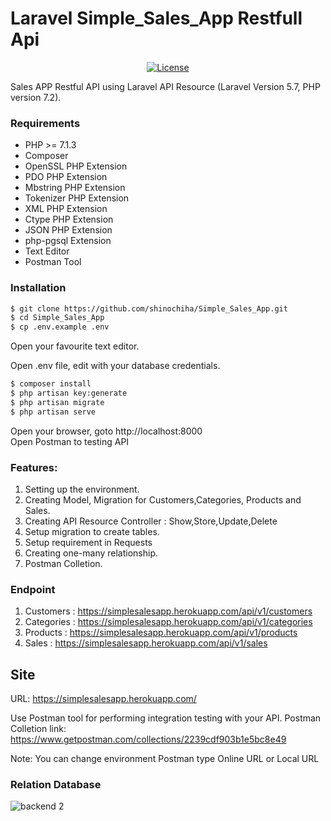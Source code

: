 # Laravel Simple_Sales_App Restfull Api
<p align="center">
<a href="https://simplesalesapp.herokuapp.com"><img src="https://poser.pugx.org/laravel/framework/license.svg" alt="License"></a>
</p>

Sales APP Restful API using Laravel API Resource (Laravel Version 5.7, PHP version 7.2).

### Requirements
- PHP >= 7.1.3
- Composer
- OpenSSL PHP Extension
- PDO PHP Extension
- Mbstring PHP Extension
- Tokenizer PHP Extension
- XML PHP Extension
- Ctype PHP Extension
- JSON PHP Extension
- php-pgsql Extension
- Text Editor
- Postman Tool

### Installation
```sh
$ git clone https://github.com/shinochiha/Simple_Sales_App.git
$ cd Simple_Sales_App
$ cp .env.example .env
```
Open your favourite text editor.

Open .env file, edit with your database credentials.
```sh
$ composer install
$ php artisan key:generate
$ php artisan migrate
$ php artisan serve
```
Open your browser, goto http://localhost:8000
<br>
Open Postman to testing API

### Features:

1. Setting up the environment.
2. Creating Model, Migration for Customers,Categories, Products and Sales.
3. Creating API Resource Controller : Show,Store,Update,Delete
4. Setup migration to create tables.
5. Setup requirement in Requests
6. Creating one-many relationship.
7. Postman Colletion.

### Endpoint
1. Customers : https://simplesalesapp.herokuapp.com/api/v1/customers
2. Categories : https://simplesalesapp.herokuapp.com/api/v1/categories
3. Products : https://simplesalesapp.herokuapp.com/api/v1/products
4. Sales : https://simplesalesapp.herokuapp.com/api/v1/sales


## Site
URL: https://simplesalesapp.herokuapp.com/

Use Postman tool for performing integration testing with your API. Postman Colletion link: 
<br>
https://www.getpostman.com/collections/2239cdf903b1e5bc8e49

Note: You can change environment Postman type Online URL or Local URL



### Relation Database
![backend 2](https://user-images.githubusercontent.com/41464737/48106118-b1ac3b00-e26c-11e8-8dae-60d08e83748f.png)
